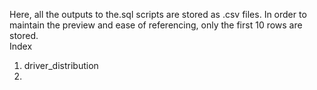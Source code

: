 Here, all the outputs to the.sql scripts are stored as .csv files. In order to maintain the preview and ease of referencing, only the first 10 rows are stored.  
Index  
  1. driver_distribution
  2. 

